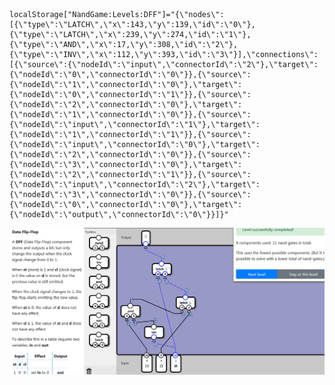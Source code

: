     localStorage["NandGame:Levels:DFF"]="{\"nodes\":[{\"type\":\"LATCH\",\"x\":143,\"y\":139,\"id\":\"0\"},{\"type\":\"LATCH\",\"x\":239,\"y\":274,\"id\":\"1\"},{\"type\":\"AND\",\"x\":17,\"y\":308,\"id\":\"2\"},{\"type\":\"INV\",\"x\":112,\"y\":393,\"id\":\"3\"}],\"connections\":[{\"source\":{\"nodeId\":\"input\",\"connectorId\":\"2\"},\"target\":{\"nodeId\":\"0\",\"connectorId\":\"0\"}},{\"source\":{\"nodeId\":\"1\",\"connectorId\":\"0\"},\"target\":{\"nodeId\":\"0\",\"connectorId\":\"1\"}},{\"source\":{\"nodeId\":\"2\",\"connectorId\":\"0\"},\"target\":{\"nodeId\":\"1\",\"connectorId\":\"0\"}},{\"source\":{\"nodeId\":\"input\",\"connectorId\":\"1\"},\"target\":{\"nodeId\":\"1\",\"connectorId\":\"1\"}},{\"source\":{\"nodeId\":\"input\",\"connectorId\":\"0\"},\"target\":{\"nodeId\":\"2\",\"connectorId\":\"0\"}},{\"source\":{\"nodeId\":\"3\",\"connectorId\":\"0\"},\"target\":{\"nodeId\":\"2\",\"connectorId\":\"1\"}},{\"source\":{\"nodeId\":\"input\",\"connectorId\":\"2\"},\"target\":{\"nodeId\":\"3\",\"connectorId\":\"0\"}},{\"source\":{\"nodeId\":\"0\",\"connectorId\":\"0\"},\"target\":{\"nodeId\":\"output\",\"connectorId\":\"0\"}}]}"

![4/11](DFF_COMP.png)